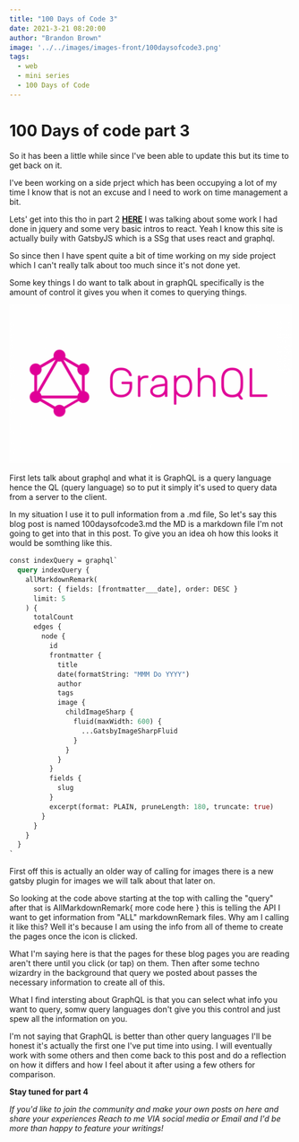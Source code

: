 ```yaml
---
title: "100 Days of Code 3"
date: 2021-3-21 08:20:00
author: "Brandon Brown"
image: '../../images/images-front/100daysofcode3.png'
tags:
  - web
  - mini series
  - 100 Days of Code
---
```


# 100 Days of code part 3

So it has been a little while since I've been able to update this but its time to get back on it.  

I've been working on a side prject which has been occupying a lot of my time I know that is not an excuse and I need to work on time management a bit.  

Lets' get into this tho in part 2 **[HERE](https://jrdevsblog.com/100-days-of-code-2)** I was talking about some work I had done in jquery and some very basic intros to react. Yeah I know this site is actually buily with GatsbyJS which is a SSg that uses react and graphql.  

So since then I have spent quite a bit of time working on my side project which I can't really talk about too much since it's not done yet.  

Some key things I do want to talk about in graphQL specifically is the amount of control it gives you when it comes to querying things.  

![GraphQL logo](../../images/images-md/graphql.png)

First lets talk about graphql and what it is GraphQL is a query language hence the QL (query language) so to put it simply it's used to query data from a server to the client.  

In my situation I use it to pull information from a .md file, So let's say this blog post is named 100daysofcode3.md the MD is a markdown file I'm not going to get into that in this post. To give you an idea oh how this looks it would be somthing like this.  

```graphql 
const indexQuery = graphql`
  query indexQuery {
    allMarkdownRemark(
      sort: { fields: [frontmatter___date], order: DESC }
      limit: 5
    ) {
      totalCount
      edges {
        node {
          id
          frontmatter {
            title
            date(formatString: "MMM Do YYYY")
            author
            tags
            image {
              childImageSharp {
                fluid(maxWidth: 600) {
                  ...GatsbyImageSharpFluid
                }
              }
            }
          }
          fields {
            slug
          }
          excerpt(format: PLAIN, pruneLength: 180, truncate: true)
        }
      }
    }
  }
`
```

First off this is actually an older way of calling for images there is a new gatsby plugin for images we will talk about that later on.  

So looking at the code above starting at the top with calling the "query" after that is AllMarkdownRemark{ more code here } this is telling the API I want to get information from "ALL" markdownRemark files. Why am I calling it like this? Well it's because I am using the info from all of theme to create the pages once the icon is clicked.  

What I'm saying here is that the pages for these blog pages you are reading aren't there until you click (or tap) on them. Then after some techno wizardry in the background that query we posted about passes the necessary information to create all of this.  

What I find intersting about GraphQL is that you can select what info you want to query, somw query languages don't give you this control and just spew all the information on you.  

I'm not saying that GraphQL is better than other query languages I'll be honest it's actually the first one I've put time into using. I will eventually work with some others and then come back to this post and do a reflection on how it differs and how I feel about it after using a few others for comparison.  

**Stay tuned for part 4**

*If you'd like to join the community and make your own posts on here and share your experiences Reach to me VIA social media or Email and I'd be more than happy to feature your writings!*

